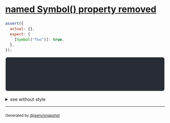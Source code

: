 # [named Symbol() property removed](../../symbol.test.js#L13)

```js
assert({
  actual: {},
  expect: {
    [Symbol("foo")]: true,
  },
});
```

![img](throw.svg)

<details>
  <summary>see without style</summary>

```console
AssertionError: actual and expect are different

actual: {}
expect: {
  Symbol("foo"): true,
}
```

</details>


---

<sub>
  Generated by <a href="https://github.com/jsenv/core/tree/main/packages/independent/snapshot">@jsenv/snapshot</a>
</sub>
